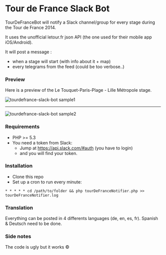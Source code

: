 # Tour de France Slack Bot

TourDeFranceBot will notify a Slack channel/group for every stage during the Tour de France 2014.

It uses the unofficial letour.fr json API (the one used for their mobile app iOS/Android).

It will post a message :
  - when a stage will start (with info about it + map)
  - every telegrams from the feed (could be too verbose..)

### Preview

Here is a preview of the Le Touquet-Paris-Plage - Lille Métropole stage.

![tourdefrance-slack-bot sample1](http://i.imgur.com/XV0SCTW.png)

----

![tourdefrance-slack-bot sample2](http://i.imgur.com/JPi6eXo.png)

### Requirements

  - PHP >= 5.3
  - You need a token from Slack:
    - Jump at https://api.slack.com/#auth (you have to login)
    - and you will find your token.

### Installation

  - Clone this repo
  - Set up a cron to run every minute:

  ````
  * * * * * cd /path/to/folder && php tourDeFranceNotifier.php >> tourDeFranceNotifier.log
  ````

### Translation

Everything can be posted in 4 differents languages (de, en, es, fr). Spanish & Deutsch need to be done.

### Side notes

The code is ugly but it works ©

